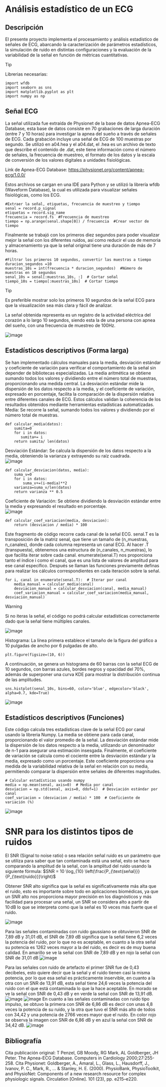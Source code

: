 # Análisis estadístico de un ECG
## Descripción
El presente proyecto implementa el procesamiento y análisis estadístico de señales de ECG, abarcando la caracterización de parámetros estadísticos, la simulación de ruido en distintas configuraciones y la evaluación de la variabilidad de la señal en función de métricas cuantitativas.
> [!TIP]
>Librerias necesarias:
>```
> import wfdb
>import seaborn as sns
>import matplotlib.pyplot as plt
>import numpy as np
> ```
## Señal ECG
La señal utilizada fue extraída de Physionet de la base de datos Apnea-ECG Database, esta base de datos consiste en 70 grabaciones de larga duración (entre 7 y 10 horas) para investigar la apnea del sueño a través de señales de ECG. Cada grabación incluye una señal de ECG de 100 muestras por segundo. 
Se utilizó en a04.hea y el a04.dat, el .hea es un archivo de texto que describe el contenido de .dat, este tiene información como el número de señales, la frecuencia de muestreo, el formato de los datos y la escala de conversión de los valores digitales a unidades fisiológicas.

Link de Apnea-ECG Database: https://physionet.org/content/apnea-ecg/1.0.0/

Estos archivos se cargan en una IDE para Python y se utilizó la librería wfdb (Waveform Database), la cual es utilizada para visualizar señales fisiológicas, como los ECG.

```
#Extraer la señal, etiquetas, frecuencia de muestreo y tiempo
senal = record.p_signal
etiquetas = record.sig_name
frecuencia = record.fs  #Frecuencia de muestreo
tiempo = np.arange(senal.shape[0]) / frecuencia  #Crear vector de tiempo

```

Finalmente se trabajó con los primeros diez segundos para poder visualizar mejor la señal con los diferentes ruidos, así como reducir el uso de memoria y almacenamiento ya que la señal original tiene una duración de más de 7 horas.


```
#Filtrar los primeros 10 segundos, convertir las muestras a tiempo
duracion_segundos =10
muestras_10s = int(frecuencia * duracion_segundos)  #Número de muestras en 10 segundos
senal_10s = senal[:muestras_10s, :]  # Cortar señal
tiempo_10s = tiempo[:muestras_10s]  # Cortar tiempo
```
>[!TIP]
>Es preferible mostrar solo los primeros 10 segundos de la señal ECG para que la visualización sea más clara y fácil de analizar.

La señal obtenida representa es un registro de la actividad eléctrica del corazón a lo largo 10 segundos, siendo esta la de una persona con apnea del sueño, con una frecuencia de muestreo de  100Hz.

![image](https://github.com/user-attachments/assets/9565a6eb-8467-40c1-b40c-befab731b9b3)

                               
## Estadísticos descriptivos (Forma larga)
Se han implementado cálculos manuales para la media, desviación estándar y coeficiente de variación para verificar el comportamiento de la señal sin depender de bibliotecas especializadas. La media aritmética se obtiene sumando todos los valores y dividiendo entre el número total de muestras, proporcionando una medida central. La desviación estándar mide la dispersión de los datos respecto a la media, y el coeficiente de variación, expresado en porcentaje, facilita la comparación de la dispersión relativa entre diferentes canales de ECG. Estos cálculos validan la coherencia de los resultados obtenidos mediante herramientas estadísticas automatizadas.
Media: Se recorre la señal, sumando todos los valores y dividiendo por el número total de muestras.                                       
```
def calcular_media(datos):
    sumita=0
    for i in datos:
       sumita+= i
    return sumita/ len(datos)
```
Desviación Estándar: Se calcula la dispersión de los datos respecto a la media, obteniendo la varianza y extrayendo su raíz cuadrada.                                                          
                  ![image](https://github.com/user-attachments/assets/6aabccd0-6329-4b82-9047-4379703cc730)
```
def calcular_desviacion(datos, media):
    suma_v=0
    for i in datos:
        suma_v+=(i-media)**2
    varianza=suma_v/len(datos)
    return varianza ** 0.5
```
Coeficiente de Variación:  Se obtiene dividiendo la desviación estándar entre la media y expresando el resultado en porcentaje.                                                                                                     
               ![image](https://github.com/user-attachments/assets/d2f307d1-c7e0-401b-acdd-bb55fd6a1b8a)
```
def calcular_coef_variacion(media, desviacion):
    return (desviacion / media) * 100
```
Este fragmento de código recorre cada canal de la señal ECG. senal.T es la transposición de la matriz senal, que tiene un tamaño de (n_muestras, n_canales), donde cada columna representa un canal ECG. Al hacer .T (transpuesta), obtenemos una estructura de (n_canales, n_muestras), lo que facilita iterar sobre cada canal. enumerate(senal.T) nos proporciona tanto el índice i como el canal, que es una lista de valores de amplitud para ese canal específico. Después se llaman las funciones previamente definas para realizar los cálculos correspondientes en cada iteración sobre la señal.
```
for i, canal in enumerate(senal.T):  # Iterar por canal
    media_manual = calcular_media(canal)
    desviacion_manual = calcular_desviacion(canal, media_manual)
    coef_variacion_manual = calcular_coef_variacion(media_manual, desviacion_manual)
```
>[!WARNING]
>Si no iteras la señal, el código no podrá calcular estadísticas correctamente dado que la señal tiene múltiples canales.

![image](https://github.com/user-attachments/assets/e4acbcaa-d748-469e-a2ca-aabfbfcc66d2)

Histograma:
La línea primera establece el tamaño de la figura del gráfico a 10 pulgadas de ancho por 6 pulgadas de alto. 
```
plt.figure(figsize=(10, 6))
```
A continuación, se genera un histograma de 60 barras con la señal ECG de 10 segundos, con barras azules, bordes negros y opacidad del 70%, además de superponer una curva KDE para mostrar la distribución continua de las amplitudes.
```
sns.histplot(senal_10s, bins=60, color='blue', edgecolor='black', alpha=0.7, kde=True)
```
![image](https://github.com/user-attachments/assets/ad9f24f1-fbf0-4e82-a83a-54ee11552f9a)
## Estadísticos descriptivos (Funciones)
Este código calcula tres estadísticas clave de la señal ECG por canal usando la libreria Numpy. La media se obtiene para cada canal, proporcionando el valor promedio de la señal. La desviación estándar mide la dispersión de los datos respecto a la media, utilizando un denominador de n-1 para asegurar una estimación insesgada. Finalmente, el coeficiente de variación se calcula como el cociente entre la desviación estándar y la media, expresado como un porcentaje. Este coeficiente proporciona una medida de la variabilidad relativa de la señal en relación con su media, permitiendo comparar la dispersión entre señales de diferentes magnitudes.
```
# Calcular estadísticas usando numpy
media = np.mean(senal, axis=0)  # Media por canal
desviacion = np.std(senal, axis=0, ddof=1)  # Desviación estándar por canal
coef_variacion = (desviacion / media) * 100  # Coeficiente de variación (%)
```
![image](https://github.com/user-attachments/assets/7c0142ec-d63f-4acd-8ffc-bdc5edcd8128)

# SNR para los distintos tipos de ruidos
El SNR (Signal to noise ratio) o sea relación señal ruido es un parámetro que se utiliza para saber que tan contaminada está una señal, esto se hace comparando la amplitud de la señal, con la amplitud del ruido usando la siguiente fórmula: $SNR = 10 \log_{10} \left(\frac{P_{\text{señal}}}{P_{\text{ruido}}}\right)$


Obtener SNR alto significa que la señal es significativamente más alta que el ruido, esto es importante sobre todo en aplicaciones biomédicas, ya que un SNR alto nos proporciona mayor precisión en los diagnósticos y más facilidad para procesar una señal, un SNR se considera alto a partir de 10 dB lo que se interpreta como que la señal es 10 veces más fuerte que el ruido.


![image](https://github.com/user-attachments/assets/9217c48a-133a-43e2-84c1-d3a99e94dc4a)

Para las señales contaminadas con ruido gaussiano se obtuvieron SNR de 7,89 dB y 31,01 dB, el SNR de 7,89 dB  significa que la señal tiene 6,2 veces la potencia del ruido, por lo que no es aceptable, en cuanto a la otra señal su potencia es 1262 veces mayor a la del ruido, es decir es de muy buena calidad. En amarillo se ve la señal con SNR de 7,89 dB y en rojo la señal con SNR de 31,01 dB
![image](https://github.com/user-attachments/assets/5e0e328d-011e-4381-a4ae-fa93b000a8ba)


Para las señales con ruido de artefacto el primer SNR fue de 0,43 decibeles, esto quiere decir que la señal y el ruido tienen casi la misma potencia, por lo que esa señal es prácticamente inservible, en cuanto a la otra con un SNR de 13,91 dB, esta señal tiene 24,6 veces la potencia del ruido con el que está contaminada lo que la hace aceptable. En morado se ve la señal con SNR de 0,43 dB y en verde la señal con SNR de 13,91 dB.
![image](https://github.com/user-attachments/assets/e12101e0-0956-45d9-89ae-910bc08475a7)
![image](https://github.com/user-attachments/assets/38a76738-48a8-4810-b3a9-8f880ee5b329)
En cuanto a las señales contaminadas con ruido tipo impulso, se obtuvo la primera con SNR de 6,86 dB es decir con unas 4,8 veces la potencia de su ruido, y la otra que tuvo el SNR más alto de todos con 34,42 y una potencia de 2766 veces mayor que el ruido. En color rojo se observa la imagen con SNR de 6,86 dB y en azul la señal con SNR de 34,42 dB.
![image](https://github.com/user-attachments/assets/8a15dfd6-30c2-411f-8501-c6a24e6792ef)
## Bibliografía 
Cita publicación original:
T Penzel, GB Moody, RG Mark, AL Goldberger, JH Peter. The Apnea-ECG Database. Computers in Cardiology 2000;27:255-258.
Cita Physionet:
Goldberger, A., Amaral, L., Glass, L., Hausdorff, J., Ivanov, P. C., Mark, R., ... & Stanley, H. E. (2000). PhysioBank, PhysioToolkit, and PhysioNet: Components of a new research resource for complex physiologic signals. Circulation [Online]. 101 (23), pp. e215–e220.
